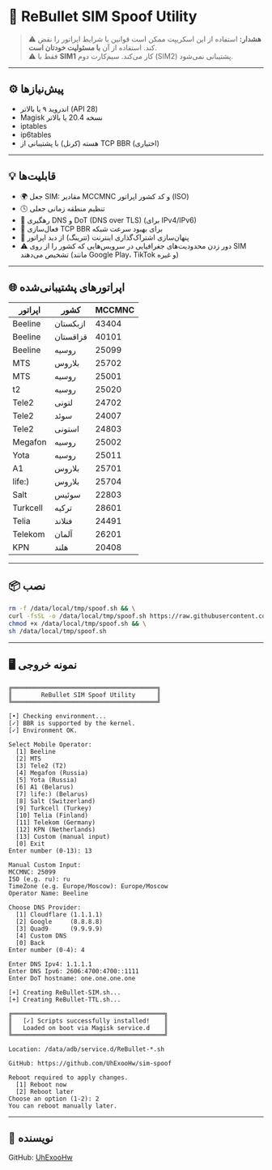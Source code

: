 # 🚀 ReBullet SIM Spoof Utility

> ⚠️ **هشدار:** استفاده از این اسکریپت ممکن است قوانین یا شرایط اپراتور را نقض کند. استفاده از آن **با مسئولیت خودتان است**.  
> ⚠️ فقط با **SIM1** کار می‌کند. سیم‌کارت دوم (SIM2) پشتیبانی نمی‌شود.

---

## ⚙️ پیش‌نیازها

- اندروید ۹ یا بالاتر (API 28)
- Magisk نسخه 20.4 یا بالاتر
- iptables
- ip6tables
- هسته (کرنل) با پشتیبانی از TCP BBR (اختیاری)

---

## 💡 قابلیت‌ها

- 🌍 جعل SIM: مقادیر MCCMNC و کد کشور اپراتور (ISO)
- 🕓 تنظیم منطقه زمانی جعلی
- 🔐 رهگیری DNS و DoT (DNS over TLS) (برای IPv4/IPv6)
- 🚀 فعال‌سازی TCP BBR برای بهبود سرعت شبکه
- 📶 پنهان‌سازی اشتراک‌گذاری اینترنت (تترینگ) از دید اپراتور
- ⚠️ دور زدن محدودیت‌های جغرافیایی در سرویس‌هایی که کشور را از روی SIM تشخیص می‌دهند (مانند Google Play، TikTok و غیره)

---

## 🌐 اپراتورهای پشتیبانی‌شده

| اپراتور       | کشور            | MCCMNC |
|----------------|------------------|--------|
| Beeline        | ازبکستان         | 43404  |
| Beeline        | قزاقستان         | 40101  |
| Beeline        | روسیه            | 25099  |
| MTS            | بلاروس           | 25702  |
| MTS            | روسیه            | 25001  |
| t2             | روسیه            | 25020  |
| Tele2          | لتونی            | 24702  |
| Tele2          | سوئد             | 24007  |
| Tele2          | استونی           | 24803  |
| Megafon        | روسیه            | 25002  |
| Yota           | روسیه            | 25011  |
| A1             | بلاروس           | 25701  |
| life:)         | بلاروس           | 25704  |
| Salt           | سوئیس            | 22803  |
| Turkcell       | ترکیه            | 28601  |
| Telia          | فنلاند           | 24491  |
| Telekom        | آلمان            | 26201  |
| KPN            | هلند             | 20408  |

---

## 📦 نصب

```bash
rm -f /data/local/tmp/spoof.sh && \
curl -fsSL -o /data/local/tmp/spoof.sh https://raw.githubusercontent.com/UhExooHw/sim-spoof/main/spoof.sh && \
chmod +x /data/local/tmp/spoof.sh && \
sh /data/local/tmp/spoof.sh
```

---

## 🖥 نمونه خروجی

```
╔════════════════════════════════════════╗
║        ReBullet SIM Spoof Utility      ║
╚════════════════════════════════════════╝

[•] Checking environment...
[✓] BBR is supported by the kernel.
[✓] Environment OK.

Select Mobile Operator:
  [1] Beeline
  [2] MTS
  [3] Tele2 (T2)
  [4] Megafon (Russia)
  [5] Yota (Russia)
  [6] A1 (Belarus)
  [7] life:) (Belarus)
  [8] Salt (Switzerland)
  [9] Turkcell (Turkey)
  [10] Telia (Finland)
  [11] Telekom (Germany)
  [12] KPN (Netherlands)
  [13] Custom (manual input)
  [0] Exit
Enter number (0-13): 13

Manual Custom Input:
MCCMNC: 25099
ISO (e.g. ru): ru
TimeZone (e.g. Europe/Moscow): Europe/Moscow
Operator Name: Beeline

Choose DNS Provider:
  [1] Cloudflare (1.1.1.1)
  [2] Google     (8.8.8.8)
  [3] Quad9      (9.9.9.9)
  [4] Custom DNS
  [0] Back
Enter number (0-4): 4

Enter DNS Ipv4: 1.1.1.1
Enter DNS Ipv6: 2606:4700:4700::1111
Enter DoT hostname: one.one.one.one

[+] Creating ReBullet-SIM.sh...
[+] Creating ReBullet-TTL.sh...

╔══════════════════════════════════════════╗
║   [✓] Scripts successfully installed!    ║
║   Loaded on boot via Magisk service.d    ║
╚══════════════════════════════════════════╝

Location: /data/adb/service.d/ReBullet-*.sh

GitHub: https://github.com/UhExooHw/sim-spoof

Reboot required to apply changes.
  [1] Reboot now
  [2] Reboot later
Choose an option (1-2): 2
You can reboot manually later.
```

---

## 👤 نویسنده

GitHub: [UhExooHw](https://github.com/UhExooHw)
